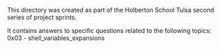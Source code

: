 This directory was created as part of the Holberton School Tulsa second series of project sprints.

It contains answers to specific questions related to the following topics:
        0x03 - shell_variables_expansions
